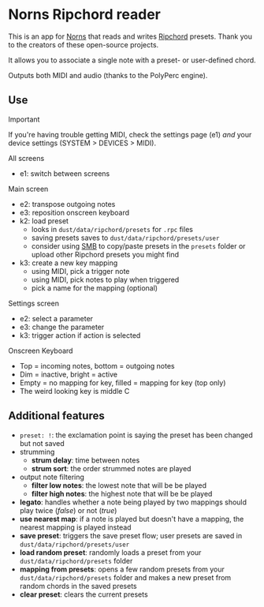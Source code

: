 # Norns Ripchord reader

This is an app for [Norns](https://monome.org/docs/norns/) that reads and writes [Ripchord](https://trackbout.com/ripchord) presets. Thank you to the creators of these open-source projects.

It allows you to associate a single note with a preset- or user-defined chord.

Outputs both MIDI and audio (thanks to the PolyPerc engine).

## Use

> [!IMPORTANT]
> If you're having trouble getting MIDI, check the settings page (e1) _and_ your device settings (SYSTEM > DEVICES > MIDI).

All screens

- e1: switch between screens

Main screen

- e2: transpose outgoing notes
- e3: reposition onscreen keyboard
- k2: load preset
  - looks in `dust/data/ripchord/presets` for `.rpc` files
  - saving presets saves to `dust/data/ripchord/presets/user`
  - consider using [SMB](https://monome.org/docs/norns/fileshare/) to copy/paste presets in the `presets` folder or upload other Ripchord presets you might find
- k3: create a new key mapping
  - using MIDI, pick a trigger note
  - using MIDI, pick notes to play when triggered
  - pick a name for the mapping (optional)

Settings screen

- e2: select a parameter
- e3: change the parameter
- k3: trigger action if action is selected

Onscreen Keyboard

- Top = incoming notes, bottom = outgoing notes
- Dim = inactive, bright = active
- Empty = no mapping for key, filled = mapping for key (top only)
- The weird looking key is middle C

## Additional features

- `preset: !`: the exclamation point is saying the preset has been changed but not saved
- strumming
  - **strum delay**: time between notes
  - **strum sort**: the order strummed notes are played
- output note filtering
  - **filter low notes**: the lowest note that will be be played
  - **filter high notes**: the highest note that will be be played
- **legato**: handles whether a note being played by two mappings should play twice (_false_) or not (_true_)
- **use nearest map**: if a note is played but doesn't have a mapping, the nearest mapping is played instead
- **save preset**: triggers the save preset flow; user presets are saved in `dust/data/ripchord/presets/user`
- **load random preset**: randomly loads a preset from your `dust/data/ripchord/presets` folder
- **mapping from presets**: opens a few random presets from your `dust/data/ripchord/presets` folder and makes a new preset from random chords in the saved presets
- **clear preset**: clears the current presets
